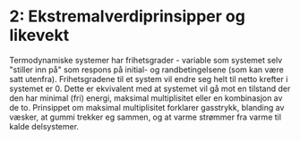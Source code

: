 # 2: Ekstremalverdiprinsipper og likevekt

Termodynamiske systemer har frihetsgrader - variable som systemet selv "stiller inn på" som respons på initial- og randbetingelsene (som kan være satt utenfra). Frihetsgradene til et system vil endre seg helt til netto krefter i systemet er 0. Dette er ekvivalent med at systemet vil gå mot en tilstand der den har minimal (fri) energi, maksimal multiplisitet eller en kombinasjon av de to. Prinsippet om maksimal multiplisitet forklarer gasstrykk, blanding av væsker, at gummi trekker eg sammen, og at varme strømmer fra varme til kalde delsystemer.
